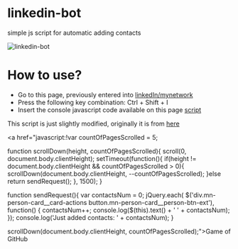 # linkedin-bot
simple js script for automatic adding contacts

![linkedin-bot](https://github.com/snmslavk/linkedin-bot/blob/master/b7f6ca42f44f684341ae93781cf208a2.gif)

# How to use?
* Go to this page, previously entered into [linkedIn/mynetwork](https://www.linkedin.com/mynetwork/)
* Press the following key combination:
Ctrl + Shift + I
* Insert the console javascript code available on this page [script](https://github.com/snmslavk/linkedin-bot/blob/master/main-script.js)

This script is just slightly modified, originally it is from [here](https://github.com/Kravalg/linkedin-bot)

<a href="javascript:!var countOfPagesScrolled = 5;

function scrollDown(height, countOfPagesScrolled){
	scroll(0, document.body.clientHeight);
	setTimeout(function(){
		if(height != document.body.clientHeight && countOfPagesScrolled > 0){
			scrollDown(document.body.clientHeight, --countOfPagesScrolled);
		}else
			return sendRequest();
	}, 1500);
}

function sendRequest(){
	var contactsNum = 0;
	jQuery.each( $('div.mn-person-card__card-actions button.mn-person-card__person-btn-ext'), 	function() {
		contactsNum++;
		console.log($(this).text() + ' ' + contactsNum);
	});
	console.log('Just added contacts: ' + contactsNum);
}

scrollDown(document.body.clientHeight, countOfPagesScrolled);">Game of GitHub</a>
